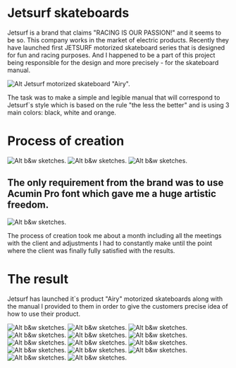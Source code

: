 # Jetsurf skateboards
Jetsurf is a brand that claims "RACING IS OUR PASSION!" and it seems to be so. This company works in the market of electric products. Recently they have launched first JETSURF motorized skateboard series that is designed for fun and racing purposes. And I happened to be a part of this project being responsible for the design and more precisely - for the skateboard manual.


![Alt Jetsurf motorized skateboard "Airy".](img/air.png)


The task was to make a simple and legible manual that will correspond to Jetsurf`s style which is based on the rule "the less the better" and is using 3 main colors: black, white and orange.


# Process of creation


![Alt b&w sketches.](img/aair.png)  ![Alt b&w sketches.](img/dis.png)  ![Alt b&w sketches.](img/no.png)


## The only requirement from the brand was to use Acumin Pro font which gave me a huge artistic freedom.


![Alt b&w sketches.](img/final.png)


The process of creation took me about a month including all the meetings with the client and adjustments I had to constantly make until the point where the client was finally fully satisfied with the results.


# The result


Jetsurf has launched it`s product "Airy" motorized skateboards along with the manual I provided to them in order to give the customers precise idea of how to use their product.


![Alt b&w sketches.](img/1.jpg) ![Alt b&w sketches.](img/2.jpg) ![Alt b&w sketches.](img/3.jpg) ![Alt b&w sketches.](img/4.jpg) ![Alt b&w sketches.](img/5.jpg) ![Alt b&w sketches.](img/6.jpg) ![Alt b&w sketches.](img/7.jpg) ![Alt b&w sketches.](img/8.jpg) ![Alt b&w sketches.](img/9.jpg) ![Alt b&w sketches.](img/10.jpg) ![Alt b&w sketches.](img/11.jpg) ![Alt b&w sketches.](img/12.jpg) ![Alt b&w sketches.](img/13.jpg) ![Alt b&w sketches.](img/14.jpg)
